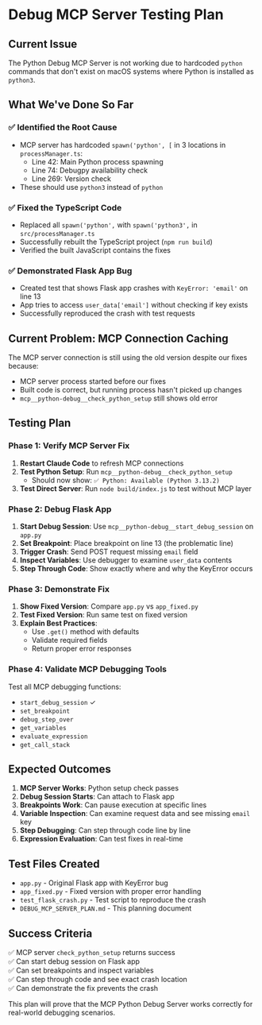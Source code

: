 # Debug MCP Server Testing Plan

## Current Issue
The Python Debug MCP Server is not working due to hardcoded `python` commands that don't exist on macOS systems where Python is installed as `python3`.

## What We've Done So Far

### ✅ Identified the Root Cause
- MCP server has hardcoded `spawn('python', [` in 3 locations in `processManager.ts`:
  - Line 42: Main Python process spawning
  - Line 74: Debugpy availability check  
  - Line 269: Version check
- These should use `python3` instead of `python`

### ✅ Fixed the TypeScript Code
- Replaced all `spawn('python',` with `spawn('python3',` in `src/processManager.ts`
- Successfully rebuilt the TypeScript project (`npm run build`)
- Verified the built JavaScript contains the fixes

### ✅ Demonstrated Flask App Bug
- Created test that shows Flask app crashes with `KeyError: 'email'` on line 13
- App tries to access `user_data['email']` without checking if key exists
- Successfully reproduced the crash with test requests

## Current Problem: MCP Connection Caching

The MCP server connection is still using the old version despite our fixes because:
- MCP server process started before our fixes
- Built code is correct, but running process hasn't picked up changes
- `mcp__python-debug__check_python_setup` still shows old error

## Testing Plan

### Phase 1: Verify MCP Server Fix
1. **Restart Claude Code** to refresh MCP connections
2. **Test Python Setup**: Run `mcp__python-debug__check_python_setup`
   - Should now show: `✅ Python: Available (Python 3.13.2)`
3. **Test Direct Server**: Run `node build/index.js` to test without MCP layer

### Phase 2: Debug Flask App
1. **Start Debug Session**: Use `mcp__python-debug__start_debug_session` on `app.py`
2. **Set Breakpoint**: Place breakpoint on line 13 (the problematic line)
3. **Trigger Crash**: Send POST request missing `email` field
4. **Inspect Variables**: Use debugger to examine `user_data` contents
5. **Step Through Code**: Show exactly where and why the KeyError occurs

### Phase 3: Demonstrate Fix
1. **Show Fixed Version**: Compare `app.py` vs `app_fixed.py`
2. **Test Fixed Version**: Run same test on fixed version
3. **Explain Best Practices**: 
   - Use `.get()` method with defaults
   - Validate required fields
   - Return proper error responses

### Phase 4: Validate MCP Debugging Tools
Test all MCP debugging functions:
- `start_debug_session` ✓ 
- `set_breakpoint` 
- `debug_step_over`
- `get_variables`
- `evaluate_expression`
- `get_call_stack`

## Expected Outcomes

1. **MCP Server Works**: Python setup check passes
2. **Debug Session Starts**: Can attach to Flask app
3. **Breakpoints Work**: Can pause execution at specific lines  
4. **Variable Inspection**: Can examine request data and see missing `email` key
5. **Step Debugging**: Can step through code line by line
6. **Expression Evaluation**: Can test fixes in real-time

## Test Files Created

- `app.py` - Original Flask app with KeyError bug
- `app_fixed.py` - Fixed version with proper error handling
- `test_flask_crash.py` - Test script to reproduce the crash
- `DEBUG_MCP_SERVER_PLAN.md` - This planning document

## Success Criteria

✅ MCP server `check_python_setup` returns success  
✅ Can start debug session on Flask app  
✅ Can set breakpoints and inspect variables  
✅ Can step through code and see exact crash location  
✅ Can demonstrate the fix prevents the crash  

This plan will prove that the MCP Python Debug Server works correctly for real-world debugging scenarios.